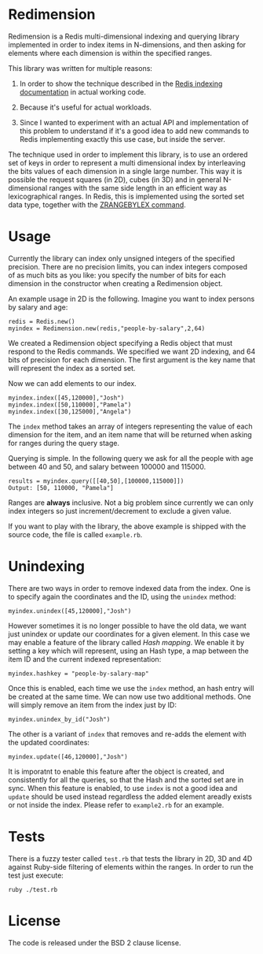 Redimension
===

Redimension is a Redis multi-dimensional indexing and querying
library implemented in order to index items in N-dimensions, and
then asking for elements where each dimension is within the specified
ranges.

This library was written for multiple reasons:

1. In order to show the technique described in the [Redis indexing
documentation](http://redis.io/topics/indexes) in actual working
code.

2. Because it's useful for actual workloads.

3. Since I wanted to experiment with an actual API and implementation
of this problem to understand if it's a good idea to add new commands
to Redis implementing exactly this use case, but inside the server.

The technique used in order to implement this library, is to use
an ordered set of keys in order to represent a multi dimensional
index by interleaving the bits values of each dimension in a single
large number. This way it is possible the request squares (in 2D),
cubes (in 3D) and in general N-dimensional ranges with the same
side length in an efficient way as lexicographical ranges. In Redis,
this is implemented using the sorted set data type, together with
the [ZRANGEBYLEX command](http://redis.io/commands/zrangebylex).

Usage
===

Currently the library can index only unsigned integers of the
specified precision. There are no precision limits, you can index
integers composed of as much bits as you like: you specify the
number of bits for each dimension in the constructor when creating
a Redimension object.

An example usage in 2D is the following. Imagine you want to index
persons by salary and age:

    redis = Redis.new()
    myindex = Redimension.new(redis,"people-by-salary",2,64)

We created a Redimension object specifying a Redis object that must
respond to the Redis commands. We specified we want 2D indexing,
and 64 bits of precision for each dimension. The first argument is
the key name that will represent the index as a sorted set.

Now we can add elements to our index.

    myindex.index([45,120000],"Josh")
    myindex.index([50,110000],"Pamela")
    myindex.index([30,125000],"Angela")

The `index` method takes an array of integers representing the value
of each dimension for the item, and an item name that will be
returned when asking for ranges during the query stage.

Querying is simple. In the following query we ask for all the people
with age between 40 and 50, and salary between 100000 and 115000.

    results = myindex.query([[40,50],[100000,115000]])
    Output: [50, 110000, "Pamela"]

Ranges are **always** inclusive. Not a big problem since currently
we can only index integers so just increment/decrement to exclude
a given value.

If you want to play with the library, the above example is shipped
with the source code, the file is called `example.rb`.

Unindexing
===

There are two ways in order to remove indexed data from the index.
One is to specify again the coordinates and the ID, using the
`unindex` method:

    myindex.unindex([45,120000],"Josh")

However sometimes it is no longer possible to have the old data,
we want just unindex or update our coordinates for a given element.
In this case we may enable a feature of the library called *Hash
mapping*. We enable it by setting a key which will represent, using
an Hash type, a map between the item ID and the current indexed
representation:

    myindex.hashkey = "people-by-salary-map"

Once this is enabled, each time we use the `index` method, an hash
entry will be created at the same time. We can now use two additional
methods.  One will simply remove an item from the index just by ID:

    myindex.unindex_by_id("Josh")

The other is a variant of `index` that removes and re-adds the
element with the updated coordinates:

    myindex.update([46,120000],"Josh")

It is imporatnt to enable this feature after the object is created,
and consistently for all the queries, so that the Hash and the
sorted set are in sync. When this feature is enabled, to use `index`
is not a good idea and `update` should be used instead regardless
the added element areadly exists or not inside the index. Please
refer to `example2.rb` for an example.

Tests
===

There is a fuzzy tester called `test.rb` that tests the library in
2D, 3D and 4D against Ruby-side filtering of elements within the
ranges.  In order to run the test just execute:

    ruby ./test.rb

License
===

The code is released under the BSD 2 clause license.
